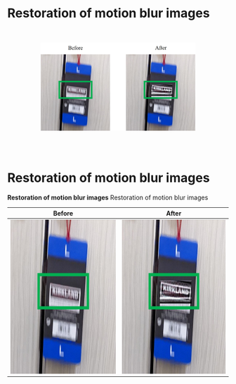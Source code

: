

<p h1 align="center">
<br>
    <h1>Restoration of motion blur images</h1>
<br> 
</p>

<p align="center">
   <img src="Images/1_Demonstration.jpg" width="70%" height="70%">
</p>

<br>


<br>
<h1><strong>Restoration of motion blur images</strong></h1>
<strong>Restoration of motion blur images</strong>
Restoration of motion blur images
<br>





| Before      |After        |
:-------------------------:|:-------------------------:
<img src="Images/1_Before.jpg" width="350" height="350"> | <img src="Images/1_After.jpg" width="350" height="350">

  

